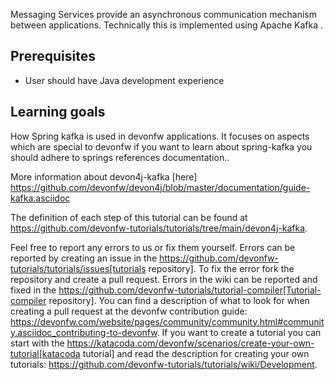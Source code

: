 Messaging Services provide an asynchronous communication mechanism between applications. Technically this is implemented using Apache Kafka .

## Prerequisites
* User should have Java development experience

## Learning goals
How Spring kafka is used in devonfw applications. It focuses on aspects which are special to devonfw if you want to learn about spring-kafka you should adhere to springs references documentation..

More information about devon4j-kafka [here] https://github.com/devonfw/devon4j/blob/master/documentation/guide-kafka.asciidoc




The definition of each step of this tutorial can be found at https://github.com/devonfw-tutorials/tutorials/tree/main/devon4j-kafka. 

Feel free to report any errors to us or fix them yourself. Errors can be reported by creating an issue in the https://github.com/devonfw-tutorials/tutorials/issues[tutorials repository]. To fix the error fork the repository and create a pull request. Errors in the wiki can be reported and fixed in the https://github.com/devonfw-tutorials/tutorial-compiler[Tutorial-compiler repository].
You can find a description of what to look for when creating a pull request at the devonfw contribution guide: https://devonfw.com/website/pages/community/community.html#community.asciidoc_contributing-to-devonfw. If you want to create a tutorial you can start with the https://katacoda.com/devonfw/scenarios/create-your-own-tutorial[katacoda tutorial] and read the description for creating your own tutorials: https://github.com/devonfw-tutorials/tutorials/wiki/Development.
